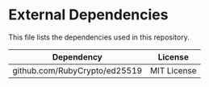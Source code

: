 # External Dependencies

This file lists the dependencies used in this repository.

| Dependency | License |
|-|-|
| github.com/RubyCrypto/ed25519 | MIT License |
